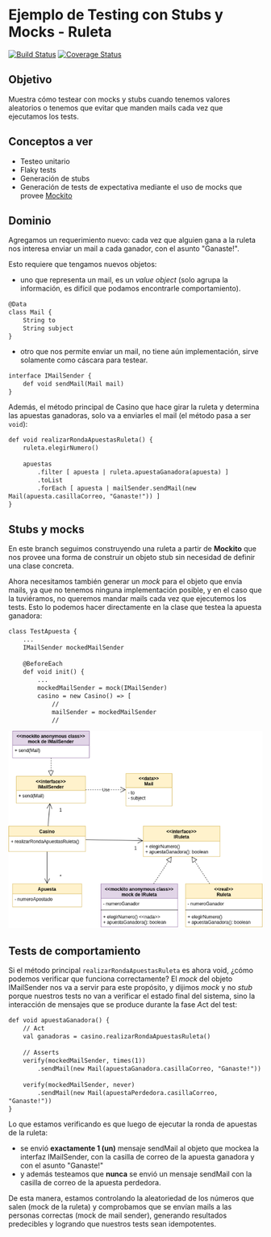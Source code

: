 
# Ejemplo de Testing con Stubs y Mocks - Ruleta


[![Build Status](https://travis-ci.com/uqbar-project/eg-ruleta-xtend.svg?branch=01-initial-flaky-tests)](https://travis-ci.com/uqbar-project/eg-ruleta-xtend) [![Coverage Status](https://coveralls.io/repos/github/uqbar-project/eg-ruleta-xtend/badge.svg?branch=master)](https://coveralls.io/github/uqbar-project/eg-ruleta-xtend?branch=01-initial-flaky-tests)


## Objetivo

Muestra cómo testear con mocks y stubs cuando tenemos valores aleatorios o tenemos que evitar que manden mails cada vez que ejecutamos los tests.

## Conceptos a ver

* Testeo unitario
* Flaky tests
* Generación de stubs 
* Generación de tests de expectativa mediante el uso de mocks que provee [Mockito](http://site.mockito.org/)

## Dominio

Agregamos un requerimiento nuevo: cada vez que alguien gana a la ruleta nos interesa enviar un mail a cada ganador, con el asunto "Ganaste!".

Esto requiere que tengamos nuevos objetos:

- uno que representa un mail, es un _value object_ (solo agrupa la información, es difícil que podamos encontrarle comportamiento).

```xtend
@Data
class Mail {
	String to
	String subject
}
```

- otro que nos permite enviar un mail, no tiene aún implementación, sirve solamente como cáscara para testear.

```xtend
interface IMailSender {
	def void sendMail(Mail mail)
}
```

Además, el método principal de Casino que hace girar la ruleta y determina las apuestas ganadoras, solo va a enviarles el mail (el método pasa a ser `void`):

```xtend
def void realizarRondaApuestasRuleta() {
	ruleta.elegirNumero()
	
	apuestas
		.filter [ apuesta | ruleta.apuestaGanadora(apuesta) ]
		.toList
		.forEach [ apuesta | mailSender.sendMail(new Mail(apuesta.casillaCorreo, "Ganaste!")) ]
}
```

## Stubs y mocks

En este branch seguimos construyendo una ruleta a partir de **Mockito** que nos provee una forma de construir un objeto stub sin necesidad de definir una clase concreta. 

Ahora necesitamos también generar un _mock_ para el objeto que envía mails, ya que no tenemos ninguna implementación posible, y en el caso que la tuviéramos, no queremos mandar mails cada vez que ejecutemos los tests. Esto lo podemos hacer directamente en la clase que testea la apuesta ganadora:

```xtend
class TestApuesta {
	...
	IMailSender mockedMailSender

	@BeforeEach
	def void init() {
		...
		mockedMailSender = mock(IMailSender)
		casino = new Casino() => [
			//
			mailSender = mockedMailSender
			//
```

![diagrama-clases](./images/Ruleta-04-class-diagram.png)

## Tests de comportamiento

Si el método principal `realizarRondaApuestasRuleta` es ahora void, ¿cómo podemos verificar que funciona correctamente? El _mock_ del objeto IMailSender nos va a servir para este propósito, y dijimos _mock_ y no _stub_ porque nuestros tests no van a verificar el estado final del sistema, sino la interacción de mensajes que se produce durante la fase *A*ct del test: 

```xtend
def void apuestaGanadora() {
	// Act
	val ganadoras = casino.realizarRondaApuestasRuleta()

	// Asserts
	verify(mockedMailSender, times(1))
		.sendMail(new Mail(apuestaGanadora.casillaCorreo, "Ganaste!"))
		
	verify(mockedMailSender, never)
		.sendMail(new Mail(apuestaPerdedora.casillaCorreo, "Ganaste!"))
}
```

Lo que estamos verificando es que luego de ejecutar la ronda de apuestas de la ruleta:

- se envió **exactamente 1 (un)** mensaje sendMail al objeto que mockea la interfaz IMailSender, con la casilla de correo de la apuesta ganadora y con el asunto "Ganaste!"
- y además testeamos que **nunca** se envió un mensaje sendMail con la casilla de correo de la apuesta perdedora.

De esta manera, estamos controlando la aleatoriedad de los números que salen (mock de la ruleta) y comprobamos que se envían mails a las personas correctas (mock de mail sender), generando resultados predecibles y logrando que nuestros tests sean idempotentes.

